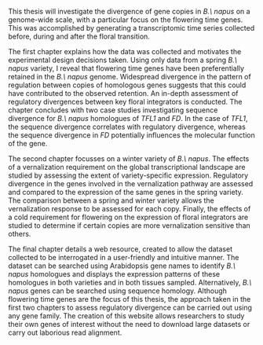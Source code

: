 This thesis will investigate the divergence of gene copies in *B.\ napus* on a genome-wide scale, with a particular focus on the flowering time genes.
This was accomplished by generating a transcriptomic time series collected before, during and after the floral transition.

The first chapter explains how the data was collected and motivates the experimental design decisions taken.
Using only data from a spring *B.\ napus* variety, I reveal that flowering time genes have been preferentially retained in the *B.\ napus* genome.
Widespread divergence in the pattern of regulation between copies of homologous genes suggests that this could have contributed to the observed retention.
An in-depth assessment of regulatory divergences between key floral integrators is conducted.
The chapter concludes with two case studies investigating sequence divergence for *B.\ napus* homologues of *TFL1* and *FD*.
In the case of *TFL1*, the sequence divergence correlates with regulatory divergence, whereas the sequence divergence in *FD* potentially influences the molecular function of the gene.

The second chapter focusses on a winter variety of *B.\ napus*.
The effects of a vernalization requirement on the global transcriptional landscape are studied by assessing the extent of variety-specific expression.
Regulatory divergence in the genes involved in the vernalization pathway are assessed and compared to the expression of the same genes in the spring variety.
The comparison between a spring and winter variety allows the vernalization response to be assessed for each copy.
Finally, the effects of a cold requirement for flowering on the expression of floral integrators are studied to determine if certain copies are more vernalization sensitive than others.

The final chapter details a web resource, created to allow the dataset collected to be interrogated in a user-friendly and intuitive manner.
The dataset can be searched using Arabidopsis gene names to identify *B.\ napus* homologues and displays the expression patterns of these homologues in both varieties and in both tissues sampled.
Alternatively, *B.\ napus* genes can be searched using sequence homology.
Although flowering time genes are the focus of this thesis, the approach taken in the first two chapters to assess regulatory divergence can be carried out using any gene family.
The creation of this website allows researchers to study their own genes of interest without the need to download large datasets or carry out laborious read alignment.
